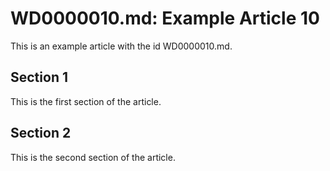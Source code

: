 # WD0000010.md: Example Article 10

This is an example article with the id WD0000010.md.
## Section 1

This is the first section of the article.
## Section 2

This is the second section of the article.
